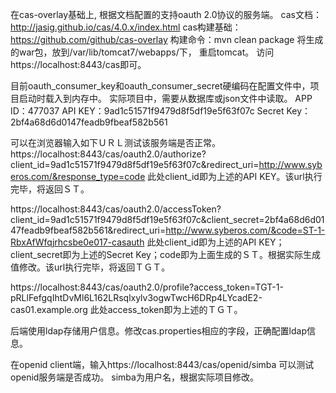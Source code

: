 在cas-overlay基础上, 根据文档配置的支持oauth 2.0协议的服务端。
cas文档：http://jasig.github.io/cas/4.0.x/index.html
cas构建基础：https://github.com/github/cas-overlay
构建命令：mvn clean package 将生成的war包，放到/var/lib/tomcat7/webapps/下， 重启tomcat。
访问https://localhost:8443/cas即可。

目前oauth_consumer_key和oauth_consumer_secret硬编码在配置文件中，项目启动时载入到内存中。
实际项目中，需要从数据库或json文件中读取。
APP ID：477037
API KEY：9ad1c51571f9479d8f5df19e5f63f07c
Secret Key：2bf4a68d6d0147feadb9fbeaf582b561

可以在浏览器输入如下ＵＲＬ测试该服务端是否正常。
https://localhost:8443/cas/oauth2.0/authorize?client_id=9ad1c51571f9479d8f5df19e5f63f07c&redirect_uri=http://www.syberos.com/&response_type=code
此处client_id即为上述的API KEY。该url执行完毕，将返回ＳＴ。

https://localhost:8443/cas/oauth2.0/accessToken?client_id=9ad1c51571f9479d8f5df19e5f63f07c&client_secret=2bf4a68d6d0147feadb9fbeaf582b561&redirect_uri=http://www.syberos.com/&code=ST-1-RbxAfWfqjrhcsbe0e017-casauth
此处client_id即为上述的API KEY；client_secret即为上述的Secret Key；code即为上面生成的ＳＴ。根据实际生成值修改。该url执行完毕，将返回ＴＧＴ。

https://localhost:8443/cas/oauth2.0/profile?access_token=TGT-1-pRLlFefgqIhtDvMl6L162LRsqlxylv3ogwTwcH6DRp4LYcadE2-cas01.example.org
此处access_token即为上述的ＴＧＴ。


后端使用ldap存储用户信息。修改cas.properties相应的字段，正确配置ldap信息。


在openid client端，输入https://localhost:8443/cas/openid/simba  可以测试openid服务端是否成功。
simba为用户名，根据实际项目修改。
